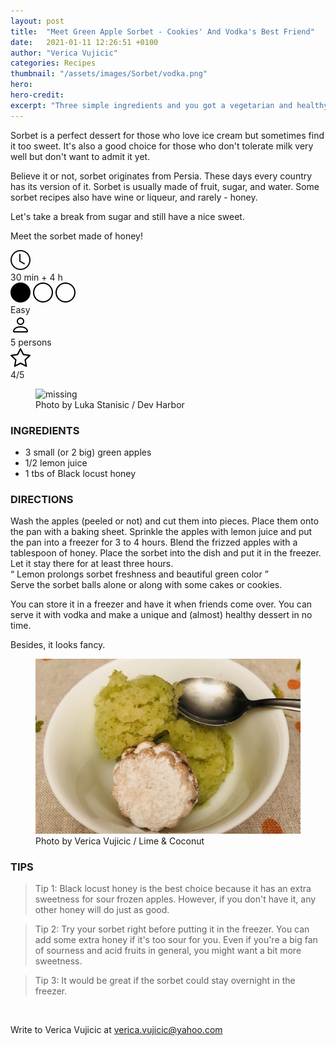 ```yaml
---
layout: post
title:  "Meet Green Apple Sorbet - Cookies' And Vodka's Best Friend"
date:   2021-01-11 12:26:51 +0100
author: "Verica Vujicic"
categories: Recipes
thumbnail: "/assets/images/Sorbet/vodka.png"
hero: 
hero-credit: 
excerpt: "Three simple ingredients and you got a vegetarian and healthy dessert"
---
```

<drop-cap>S</drop-cap>orbet is a perfect dessert for those who love ice cream but sometimes find it too sweet. It's also a good choice for those who don't tolerate milk very well but don't want to admit it yet. 

Believe it or not, sorbet originates from Persia. These days every country has its version of it. Sorbet is usually made of fruit, sugar, and water. Some sorbet recipes also have wine or liqueur, and rarely - honey. 

Let's take a break from sugar and still have a nice sweet.

Meet the sorbet made of honey!

<div class="recipe-dashboard">
    <div class="dash-card">
        <div class="dash-icon" title="Preparation time">
            <img src="/assets/images/icons/clock.svg" alt="Preparation time">
        </div>
        <div class="dash-text">30 min + 4 h </div>
    </div>
    <div class="dash-card">
        <div class="dash-icon difficulty" title="Difficulty">
            <img src="/assets/images/icons/circle-fill.svg" alt="">
            <img src="/assets/images/icons/circle.svg" alt="">
            <img src="/assets/images/icons/circle.svg" alt="">
        </div>
        <div class="dash-text">Easy</div>
    </div>
    <div class="dash-card">
        <div class="dash-icon" title="Serves">
            <img src="/assets/images/icons/person.svg" alt="Serves">
        </div>
        <div class="dash-text">5 persons</div>
    </div>
    <div class="dash-card">
        <div class="dash-icon" title="Rating">
            <img src="/assets/images/icons/star.svg" alt="Preparation time">
        </div>
        <div class="dash-text">4/5</div>
    </div>
</div>
 
<figure>
    <img src='/assets/images/Sorbet/vodka.png' alt='missing' />
    <figcaption>Photo by Luka Stanisic / Dev Harbor</figcaption>
</figure>

### **INGREDIENTS**

- 3 small (or 2 big) green apples 
- 1/2 lemon juice
- 1 tbs of Black locust honey

### **DIRECTIONS**

<step>
Wash the apples (peeled or not) and cut them into pieces. Place them onto the pan with a baking sheet.
</step>

<step>
Sprinkle the apples with lemon juice and put the pan into a freezer for 3 to 4 hours.
</step>

<step>
Blend the frizzed apples with a tablespoon of honey.
</step>

<step>
Place the sorbet into the dish and put it in the freezer. Let it stay there for at least three hours.
</step>
<div class="aside-quote"><q>
    Lemon prolongs sorbet freshness and beautiful green color
</q></div>
Serve the sorbet balls alone or along with some cakes or cookies.  

You can store it in a freezer and have it when friends come over. You can serve it with vodka and make a unique and (almost) healthy dessert in no time. 

Besides, it looks fancy.

<figure>
    <img src='/assets/images/Sorbet/sorbet.jpeg' alt='missing' />
    <figcaption>Photo by Verica Vujicic / Lime & Coconut</figcaption>
</figure>

### **TIPS**

>Tip 1: Black locust honey is the best choice because it has an extra sweetness for sour frozen apples. However, if you don't have it, any other honey will do just as good.

>Tip 2: Try your sorbet right before putting it in the freezer. You can add some extra honey if it's too sour for you. Even if you're a big fan of sourness and acid fruits in general, you might want a bit more sweetness.

>Tip 3: It would be great if the sorbet could stay overnight in the freezer.

<br/>

Write to Verica Vujicic at [verica.vujicic@yahoo.com](mailto:verica.vujicic@yahoo.com)


